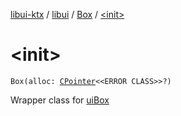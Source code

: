 [libui-ktx](../../index.md) / [libui](../index.md) / [Box](index.md) / [&lt;init&gt;](./-init-.md)

# &lt;init&gt;

`Box(alloc: `[`CPointer`](../../kotlinx.cinterop/-c-pointer/index.md)`<<ERROR CLASS>>?)`

Wrapper class for [uiBox](#)

